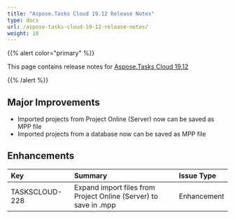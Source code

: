 ```yaml
---
title: "Aspose.Tasks Cloud 19.12 Release Notes"
type: docs
url: /aspose-tasks-cloud-19-12-release-notes/
weight: 10
---
```

{{% alert color="primary" %}} 

This page contains release notes for [Aspose.Tasks Cloud 19.12](https://products.aspose.cloud/tasks/cloud)

{{% /alert %}} 

## **Major Improvements**
- Imported projects from Project Online (Server) now can be saved as MPP file
- Imported projects from a database now can be saved as MPP file
## **Enhancements**

|**Key**|**Summary**|**Issue Type**|
| :- | :- | :- |
|TASKSCLOUD-228|Expand import files from Project Online (Server) to save in .mpp|Enhancement|

